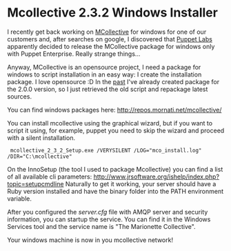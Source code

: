 # Mcollective 2.3.2 Windows Installer

I recently get back working on <a href="http://docs.puppetlabs.com/mcollective/">MCollective</a> for windows for one of our customers and, after searches on google, I discovered that <a href="http://puppetlabs.com">Puppet Labs</a> apparently decided to release the MCollective package for windows only with Puppet Enterprise. Really strange things...

Anyway, MCollective is an opensource project, I need a package for windows to script installation in an easy way: I create the installation package. I love opensource :D
In the <a href="http://blog.mornati.net/2012/05/19/mcollective-2-0-and-windows-client-installer/">past</a> I've already created package for the 2.0.0 version, so I just retrieved the old script and repackage latest sources.

You can find windows packages here:
<a href="http://repos.mornati.net/mcollective/">http://repos.mornati.net/mcollective/</a>

You can install mcollective using the graphical wizard, but if you want to script it using, for example, puppet you need to skip the wizard and proceed with a silent installation.
<pre><code> mcollective_2_3_2_Setup.exe /VERYSILENT /LOG="mco_install.log" /DIR="C:\mcollective"</code></pre>
On the InnoSetup (the tool I used to package Mcollective) you can find a list of all available cli parameters: <a href="http://www.jrsoftware.org/ishelp/index.php?topic=setupcmdline">http://www.jrsoftware.org/ishelp/index.php?topic=setupcmdline
N</a>aturally to get it working, your server should have a Ruby version installed and have the binary folder into the PATH environment variable.

After you configured the <em>server.cfg</em> file with AMQP server and security information, you can startup the service. You can find it in the Windows Services tool and the service name is "The Marionette Collective".

Your windows machine is now in you mcollective network!